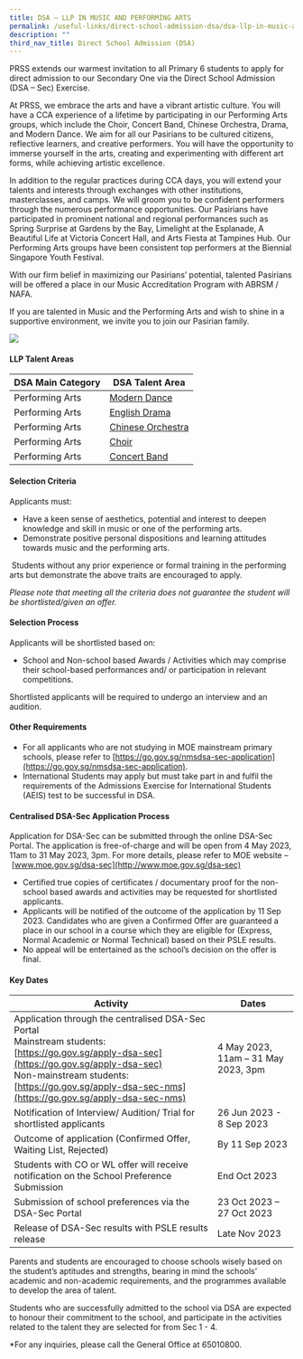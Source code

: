 ```yaml
---
title: DSA – LLP IN MUSIC AND PERFORMING ARTS
permalink: /useful-links/direct-school-admission-dsa/dsa-llp-in-music-and-performing-arts/
description: ""
third_nav_title: Direct School Admission (DSA)
---
```

PRSS extends our warmest invitation to all Primary 6 students to apply for direct admission to our Secondary One via the Direct School Admission (DSA – Sec) Exercise. 

At PRSS, we embrace the arts and have a vibrant artistic culture. You will have a CCA experience of a lifetime by participating in our Performing Arts groups, which include the Choir, Concert Band, Chinese Orchestra, Drama, and Modern Dance. We aim for all our Pasirians to be cultured citizens, reflective learners, and creative performers. You will have the opportunity to immerse yourself in the arts, creating and experimenting with different art forms, while achieving artistic excellence.

In addition to the regular practices during CCA days, you will extend your talents and interests through exchanges with other institutions, masterclasses, and camps. We will groom you to be confident performers through the numerous performance opportunities. Our Pasirians have participated in prominent national and regional performances such as Spring Surprise at Gardens by the Bay, Limelight at the Esplanade, A Beautiful Life at Victoria Concert Hall, and Arts Fiesta at Tampines Hub. Our Performing Arts groups have been consistent top performers at the Biennial Singapore Youth Festival.

With our firm belief in maximizing our Pasirians’ potential, talented Pasirians will be offered a place in our Music Accreditation Program with ABRSM / NAFA.

If you are talented in Music and the Performing Arts and wish to shine in a supportive environment, we invite you to join our Pasirian family.

![](/images/LLP%20collage.png)

#### **LLP Talent Areas**

| DSA Main Category | DSA Talent Area |
| -------- | -------- | 
| Performing Arts     | [Modern&nbsp;Dance](/cca/Aesthetic/Modern-Dance/)     |
|Performing Arts|[English&nbsp;Drama](/cca/Aesthetic/English-Drama/)|
|Performing Arts|[Chinese&nbsp;Orchestra](/cca/Aesthetic/Chinese-Orchestra/)
|Performing Arts|	[Choir](/cca/Aesthetic/Choir/)
|Performing Arts|[Concert Band](/cca/Aesthetic/Concert-Band/)

#### **Selection Criteria**

Applicants must:

*   Have a keen sense of aesthetics, potential and interest to deepen knowledge and skill in music or one of the performing arts.&nbsp;
*   Demonstrate positive personal dispositions and learning attitudes towards music and the performing arts.

&nbsp;Students without any prior experience or formal training in the performing arts but demonstrate the above traits are encouraged to apply.&nbsp;

*Please note that meeting all the criteria does not guarantee the student will be shortlisted/given an offer.*

#### **Selection Process**&nbsp;&nbsp;

Applicants will be shortlisted based on:

*   School and Non-school based Awards / Activities which may comprise their school-based performances and/ or participation in relevant competitions.

Shortlisted applicants will be required to undergo an interview and an audition.

#### **Other Requirements**

*   For all applicants who are not studying in MOE mainstream primary schools, please refer to&nbsp;[https://go.gov.sg/nmsdsa-sec-application](https://go.gov.sg/nmsdsa-sec-application).
*   International Students may apply but must take part in and fulfil the requirements of the Admissions Exercise for International Students (AEIS) test to be successful in DSA.&nbsp;

#### **Centralised DSA-Sec Application Process**

Application for DSA-Sec can be submitted through the online DSA-Sec Portal. The application is free-of-charge and will be open from 4 May 2023, 11am to 31 May 2023, 3pm. For more details, please refer to MOE website –&nbsp;[www.moe.gov.sg/dsa-sec](http://www.moe.gov.sg/dsa-sec)&nbsp;

*   Certified true copies of certificates / documentary proof for the non-school based awards and activities may be requested for shortlisted applicants.&nbsp;
*   Applicants will be notified of the outcome of the application by 11 Sep 2023. Candidates who are given a Confirmed Offer are guaranteed a place in our school in a course which they are eligible for (Express, Normal Academic or Normal Technical) based on their PSLE results.&nbsp;
*   No appeal will be entertained as the school’s decision on the offer is final.&nbsp;

#### **Key Dates**

| **Activity** | **Dates** | 
| -------- | -------- |
Application through the centralised DSA-Sec Portal <br> Mainstream students:&nbsp;<br>[https://go.gov.sg/apply-dsa-sec](https://go.gov.sg/apply-dsa-sec) <br>Non-mainstream students:&nbsp;<br>[https://go.gov.sg/apply-dsa-sec-nms](https://go.gov.sg/apply-dsa-sec-nms)  | 4 May 2023, 11am – 31 May 2023, 3pm  |
| Notification of Interview/ Audition/ Trial for shortlisted applicants | 26 Jun 2023 - 8 Sep 2023 |
| Outcome of application (Confirmed Offer, Waiting List, Rejected) | By 11 Sep 2023 |
| Students with CO or WL offer will receive notification on the School Preference Submission| End Oct 2023 |
| Submission of school preferences via the DSA-Sec Portal | 23 Oct 2023 – 27 Oct 2023 |
| Release of DSA-Sec results with PSLE results release | Late Nov 2023 |

Parents and students are encouraged to choose schools wisely based on the student’s aptitudes and strengths, bearing in mind the schools’ academic and non-academic requirements, and the programmes available to develop the area of talent.

Students who are successfully admitted to the school via DSA are expected to honour their commitment to the school, and participate in the activities related to the talent they are selected for from Sec 1 - 4.&nbsp;

*For any inquiries, please call the General Office at 65010800.

